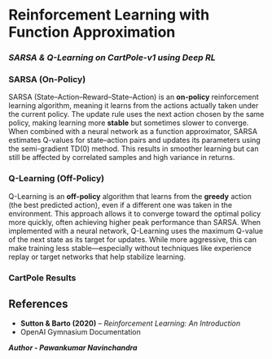 # Reinforcement Learning with Function Approximation

### *SARSA & Q-Learning on CartPole-v1 using Deep RL*

### **SARSA (On-Policy)**

SARSA (State–Action–Reward–State–Action) is an **on-policy** reinforcement learning algorithm, meaning it learns from the actions actually taken under the current policy. The update rule uses the next action chosen by the same policy, making learning more **stable** but sometimes slower to converge. When combined with a neural network as a function approximator, SARSA estimates Q-values for state–action pairs and updates its parameters using the semi-gradient TD(0) method. This results in smoother learning but can still be affected by correlated samples and high variance in returns.

### **Q-Learning (Off-Policy)**

Q-Learning is an **off-policy** algorithm that learns from the **greedy** action (the best predicted action), even if a different one was taken in the environment. This approach allows it to converge toward the optimal policy more quickly, often achieving higher peak performance than SARSA. When implemented with a neural network, Q-Learning uses the maximum Q-value of the next state as its target for updates. While more aggressive, this can make training less stable—especially without techniques like experience replay or target networks that help stabilize learning.

### CartPole Results



## References

* **Sutton & Barto (2020)** – *Reinforcement Learning: An Introduction*
* OpenAI Gymnasium Documentation



***Author - Pawankumar Navinchandra***
